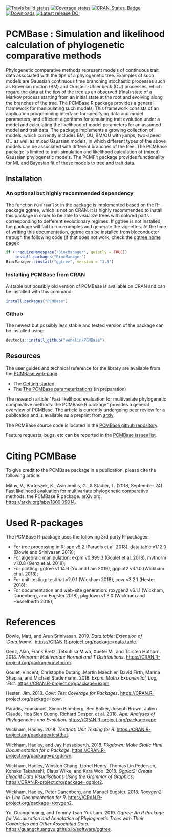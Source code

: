 
<!-- README.md is generated from README.Rmd. Please edit that file -->
[![Travis build status](https://travis-ci.org/venelin/PCMBase.svg?branch=master)](https://travis-ci.org/venelin/PCMBase) [![Coverage status](https://codecov.io/gh/venelin/PCMBase/branch/master/graph/badge.svg)](https://codecov.io/github/venelin/PCMBase?branch=master) [![CRAN\_Status\_Badge](http://www.r-pkg.org/badges/version/PCMBase?color=blue)](https://cran.r-project.org/package=PCMBase) [![Downloads](http://cranlogs.r-pkg.org/badges/PCMBase?color=blue)](https://cran.r-project.org/package=PCMBase) [![Latest release DOI](https://zenodo.org/badge/144310133.svg)](https://zenodo.org/badge/latestdoi/144310133)

PCMBase : Simulation and likelihood calculation of phylogenetic comparative methods
===================================================================================

Phylogenetic comparative methods represent models of continuous trait data associated with the tips of a phylogenetic tree. Examples of such models are Gaussian continuous time branching stochastic processes such as Brownian motion (BM) and Ornstein-Uhlenbeck (OU) processes, which regard the data at the tips of the tree as an observed (final) state of a Markov process starting from an initial state at the root and evolving along the branches of the tree. The PCMBase R package provides a general framework for manipulating such models. This framework consists of an application programming interface for specifying data and model parameters, and efficient algorithms for simulating trait evolution under a model and calculating the likelihood of model parameters for an assumed model and trait data. The package implements a growing collection of models, which currently includes BM, OU, BM/OU with jumps, two-speed OU as well as mixed Gaussian models, in which different types of the above models can be associated with different branches of the tree. The PCMBase package is limited to trait-simulation and likelihood calculation of (mixed) Gaussian phylogenetic models. The PCMFit package provides functionality for ML and Bayesian fit of these models to tree and trait data.

Installation
------------

### An optional but highly recommended dependency

The function `PCMTreePlot` in the package is implemented based on the R-package ggtree, which is not on CRAN. It is highly recommended to install this package in order to be able to visualize trees with colored parts corresponding to defferent evolutionary regimes. If ggtree is not installed, the package will fail to run examples and generate the vignettes. At the time of writing this documentation, ggtree can be installed from bioconductor through the following code (if that does not work, check the [ggtree home page](https://guangchuangyu.github.io/software/ggtree/)):

``` r
if (!requireNamespace("BiocManager", quietly = TRUE))
    install.packages("BiocManager")
BiocManager::install("ggtree", version = "3.8")
```

### Installing PCMBase from CRAN

A stable but possibly old version of PCMBase is available on CRAN and can be installed with this command:

``` r
install.packages("PCMBase")
```

### Github

The newest but possibly less stable and tested version of the package can be installed using:

``` r
devtools::install_github("venelin/PCMBase")
```

Resources
---------

The user guides and technical reference for the library are available from the [PCMBase web-page](https://venelin.github.io/PCMBase/).

-   The [Getting started](https://venelin.github.io/PCMBase/articles/PCMBase.html)
-   The [The PCMBase parameterizations](https://venelin.github.io/PCMBase/articles/PCMParam.html) (in preparation)

The research article "Fast likelihood evaluation for multivariate phylogenetic comparative methods: the PCMBase R package" provides a general overview of PCMBase. The article is currently undergoing peer review for a publication and is available as a preprint from [arxiv](https://arxiv.org/abs/1809.09014).

The PCMBase source code is located in the [PCMBase github repository](https://github.com/venelin/PCMBase).

Feature requests, bugs, etc can be reported in the [PCMBase issues list](https://github.com/venelin/PCMBase/issues).

Citing PCMBase
==============

To give credit to the PCMBase package in a publication, please cite the following article:

Mitov, V., Bartoszek, K., Asimomitis, G., & Stadler, T. (2018, September 24). Fast likelihood evaluation for multivariate phylogenetic comparative methods: the PCMBase R package. arXiv.org. <https://arxiv.org/abs/1809.09014>.

Used R-packages
===============

The PCMBase R-package uses the following 3rd party R-packages:

-   For tree processing in R: ape v5.2 (Paradis et al. 2018), data.table v1.12.0 (Dowle and Srinivasan 2019);
-   For algebraic manipulation: expm v0.999.3 (Goulet et al. 2018), mvtnorm v1.0.8 (Genz et al. 2018);
-   For plotting: ggtree v1.14.6 (Yu and Lam 2019), ggplot2 v3.1.0 (Wickham et al. 2018);
-   For unit-testing: testthat v2.0.1 (Wickham 2018), covr v3.2.1 (Hester 2018);
-   For documentation and web-site generation: roxygen2 v6.1.1 (Wickham, Danenberg, and Eugster 2018), pkgdown v1.3.0 (Wickham and Hesselberth 2018);

References
==========

Dowle, Matt, and Arun Srinivasan. 2019. *Data.table: Extension of ‘Data.frame‘*. <https://CRAN.R-project.org/package=data.table>.

Genz, Alan, Frank Bretz, Tetsuhisa Miwa, Xuefei Mi, and Torsten Hothorn. 2018. *Mvtnorm: Multivariate Normal and T Distributions*. <https://CRAN.R-project.org/package=mvtnorm>.

Goulet, Vincent, Christophe Dutang, Martin Maechler, David Firth, Marina Shapira, and Michael Stadelmann. 2018. *Expm: Matrix Exponential, Log, ’Etc’*. <https://CRAN.R-project.org/package=expm>.

Hester, Jim. 2018. *Covr: Test Coverage for Packages*. <https://CRAN.R-project.org/package=covr>.

Paradis, Emmanuel, Simon Blomberg, Ben Bolker, Joseph Brown, Julien Claude, Hoa Sien Cuong, Richard Desper, et al. 2018. *Ape: Analyses of Phylogenetics and Evolution*. <https://CRAN.R-project.org/package=ape>.

Wickham, Hadley. 2018. *Testthat: Unit Testing for R*. <https://CRAN.R-project.org/package=testthat>.

Wickham, Hadley, and Jay Hesselberth. 2018. *Pkgdown: Make Static Html Documentation for a Package*. <https://CRAN.R-project.org/package=pkgdown>.

Wickham, Hadley, Winston Chang, Lionel Henry, Thomas Lin Pedersen, Kohske Takahashi, Claus Wilke, and Kara Woo. 2018. *Ggplot2: Create Elegant Data Visualisations Using the Grammar of Graphics*. <https://CRAN.R-project.org/package=ggplot2>.

Wickham, Hadley, Peter Danenberg, and Manuel Eugster. 2018. *Roxygen2: In-Line Documentation for R*. <https://CRAN.R-project.org/package=roxygen2>.

Yu, Guangchuang, and Tommy Tsan-Yuk Lam. 2019. *Ggtree: An R Package for Visualization and Annotation of Phylogenetic Trees with Their Covariates and Other Associated Data*. <https://guangchuangyu.github.io/software/ggtree>.
